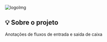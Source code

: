 
![logoImg](https://github.com/biamesquitap/DT-Money-03/assets/94808375/660a406c-82ff-47c2-b925-c46c0c06825d)


<h2>💡 Sobre o projeto </h2>
<p>
  Anotações de fluxos de entrada e saida de caixa
</p>

